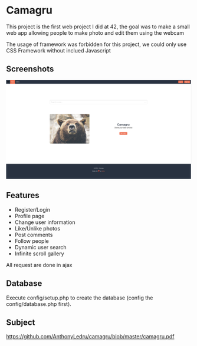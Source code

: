 # Camagru

This project is the first web project I did at 42, the goal was to make a small web app allowing people to make photo and edit them using the webcam

The usage of framework was forbidden for this project, we could only use CSS Framework without inclued Javascript

## Screenshots

![alt text](https://github.com/AnthonyLedru/camagru/blob/master/screenshots/home.png)

## Features

- Register/Login
- Profile page
- Change user information
- Like/Unlike photos
- Post comments
- Follow people
- Dynamic user search
- Infinite scroll gallery

All request are done in ajax

## Database

Execute config/setup.php to create the database (config the config/database.php first).

## Subject 
 
https://github.com/AnthonyLedru/camagru/blob/master/camagru.pdf
